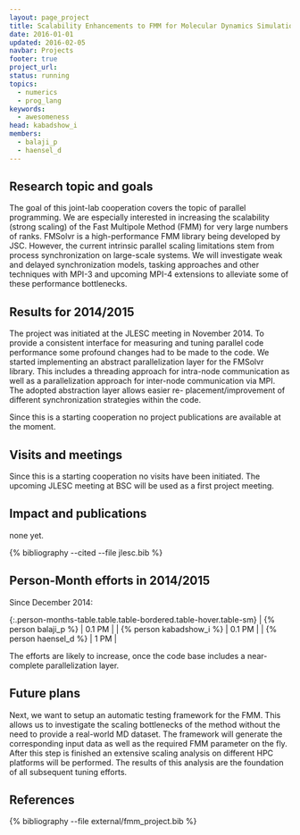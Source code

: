 ```yaml
---
layout: page_project
title: Scalability Enhancements to FMM for Molecular Dynamics Simulations
date: 2016-01-01
updated: 2016-02-05
navbar: Projects
footer: true
project_url:
status: running
topics:
  - numerics
  - prog_lang
keywords:
  - awesomeness
head: kabadshow_i
members:
  - balaji_p
  - haensel_d
---
```


## Research topic and goals
The goal of this joint-lab cooperation covers the topic of parallel programming.
We are especially interested in increasing the scalability (strong scaling) of the Fast Multipole Method (FMM) for very large numbers of ranks.
FMSolvr is a high-performance FMM library being developed by JSC.
However, the current intrinsic parallel scaling limitations stem from process synchronization on large-scale systems.
We will investigate weak and delayed synchronization models, tasking approaches and other techniques with MPI-3 and upcoming MPI-4 extensions to alleviate some of these performance bottlenecks.

## Results for 2014/2015
The project was initiated at the JLESC meeting in November 2014.
To provide a consistent interface for measuring and tuning parallel code performance some profound changes had to be made to the code.
We started implementing an abstract parallelization layer for the FMSolvr library.
This includes a threading approach for intra-node communication as well as a parallelization approach for inter-node communication via MPI.
The adopted abstraction layer allows easier re- placement/improvement of different synchronization strategies within the code.

Since this is a starting cooperation no project publications are available at the moment.

## Visits and meetings
Since this is a starting cooperation no visits have been initiated.
The upcoming JLESC meeting at BSC will be used as a first project meeting.

## Impact and publications
none yet.

<!--

-->
{% bibliography --cited --file jlesc.bib %}


## Person-Month efforts in 2014/2015
Since December 2014:

{:.person-months-table.table.table-bordered.table-hover.table-sm}
| {% person balaji_p %}    | 0.1 PM |
| {% person kabadshow_i %} | 0.1 PM |
| {% person haensel_d %}   | 1 PM   |

The efforts are likely to increase, once the code base includes a near-complete parallelization layer.

## Future plans
Next, we want to setup an automatic testing framework for the FMM.
This allows us to investigate the scaling bottlenecks of the method without the need to provide a real-world MD dataset.
The framework will generate the corresponding input data as well as the required FMM parameter on the fly.
After this step is finished an extensive scaling analysis on different HPC platforms will be performed.
The results of this analysis are the foundation of all subsequent tuning efforts.

## References
{% bibliography --file external/fmm_project.bib %}
